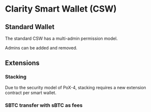 # Clarity Smart Wallet (CSW)

## Standard Wallet

The standard CSW has a multi-admin permission model.

Admins can be added and removed.

## Extensions

### Stacking

Due to the security model of PoX-4, stacking requires a new extension contract per smart wallet.

### SBTC transfer with sBTC as fees
